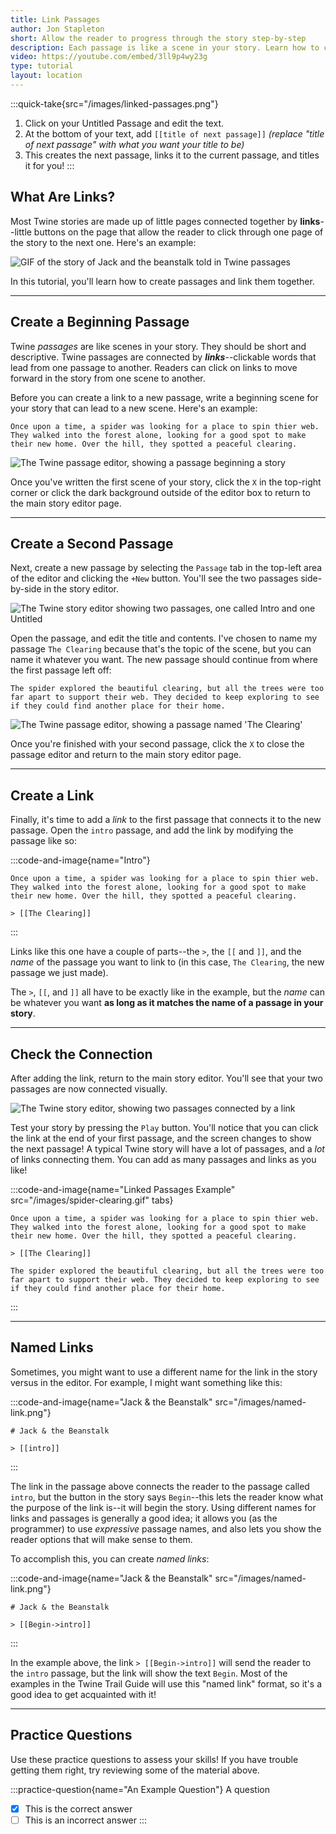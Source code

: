 ```yaml
---
title: Link Passages
author: Jon Stapleton
short: Allow the reader to progress through the story step-by-step
description: Each passage is like a scene in your story. Learn how to connect passages together with links, allowing the reader to move the story forward and uncover new scenes step-by-step.
video: https://youtube.com/embed/3ll9p4wy23g
type: tutorial
layout: location
---
```


:::quick-take{src="/images/linked-passages.png"}
1. Click on your Untitled Passage and edit the text.
2. At the bottom of your text, add `[[title of next passage]]` *(replace "title of next passage" with what you want your title to be)*
3. This creates the next passage, links it to the current passage, and titles it for you!
:::

## What Are Links?

Most Twine stories are made up of little pages connected together by **links**--little buttons on the page that allow the reader to click through one page of the story to the next one. Here's an example:

![GIF of the story of Jack and the beanstalk told in Twine passages](/jack-beanstalk-demo.gif)

In this tutorial, you'll learn how to create passages and link them together.

---

## Create a Beginning Passage

Twine *passages* are like scenes in your story. They should be short and descriptive. Twine passages are connected by ***links***--clickable words that lead from one passage to another. Readers can click on links to move forward in the story from one scene to another.

Before you can create a link to a new passage, write a beginning scene for your story that can lead to a new scene. Here's an example:

```
Once upon a time, a spider was looking for a place to spin thier web. They walked into the forest alone, looking for a good spot to make their new home. Over the hill, they spotted a peaceful clearing.
```

![The Twine passage editor, showing a passage beginning a story](/intro-passage.png)

Once you've written the first scene of your story, click the `X` in the top-right corner or click the dark background outside of the editor box to return to the main story editor page.

----

## Create a Second Passage

Next, create a new passage by selecting the `Passage` tab in the top-left area of the editor and clicking the `+New` button. You'll see the two passages side-by-side in the story editor.

![The Twine story editor showing two passages, one called Intro and one Untitled](/two-passages.png)

Open the passage, and edit the title and contents. I've chosen to name my passage `The Clearing` because that's the topic of the scene, but you can name it whatever you want. The new passage should continue from where the first passage left off:

```
The spider explored the beautiful clearing, but all the trees were too far apart to support their web. They decided to keep exploring to see if they could find another place for their home.
```

![The Twine passage editor, showing a passage named 'The Clearing'](/second-passage.png)

Once you're finished with your second passage, click the `X` to close the passage editor and return to the main story editor page.

----

## Create a Link

Finally, it's time to add a *link* to the first passage that connects it to the new passage. Open the `intro` passage, and add the link by modifying the passage like so:

:::code-and-image{name="Intro"}
```
Once upon a time, a spider was looking for a place to spin thier web. They walked into the forest alone, looking for a good spot to make their new home. Over the hill, they spotted a peaceful clearing.

> [[The Clearing]]
```
:::

Links like this one have a couple of parts--the `>`, the `[[` and `]]`, and the *name* of the passage you want to link to (in this case, `The Clearing`, the new passage we just made). 

The `>`, `[[`, and `]]` all have to be exactly like in the example, but the *name* can be whatever you want **as long as it matches the name of a passage in your story**.

----

## Check the Connection

After adding the link, return to the main story editor. You'll see that your two passages are now connected visually.

![The Twine story editor, showing two passages connected by a link](/linked-passages.png)

Test your story by pressing the `Play` button. You'll notice that you can click the link at the end of your first passage, and the screen changes to show the next passage! A typical Twine story will have a lot of passages, and a *lot* of links connecting them. You can add as many passages and links as you like!

:::code-and-image{name="Linked Passages Example" src="/images/spider-clearing.gif" tabs}
```intro
Once upon a time, a spider was looking for a place to spin thier web. They walked into the forest alone, looking for a good spot to make their new home. Over the hill, they spotted a peaceful clearing.

> [[The Clearing]]
```
```the-clearing
The spider explored the beautiful clearing, but all the trees were too far apart to support their web. They decided to keep exploring to see if they could find another place for their home.
```
:::

---

## Named Links

Sometimes, you might want to use a different name for the link in the story versus in the editor. For example, I might want something like this:

:::code-and-image{name="Jack & the Beanstalk" src="/images/named-link.png"}
```
# Jack & the Beanstalk

> [[intro]]
```
:::

The link in the passage above connects the reader to the passage called `intro`, but the button in the story says `Begin`--this lets the reader know what the purpose of the link is--it will begin the story. Using different names for links and passages is generally a good idea; it allows you (as the programmer) to use *expressive* passage names, and also lets you show the reader options that will make sense to them.

To accomplish this, you can create *named links*:

:::code-and-image{name="Jack & the Beanstalk" src="/images/named-link.png"}
```
# Jack & the Beanstalk

> [[Begin->intro]]
```
:::

In the example above, the link `> [[Begin->intro]]` will send the reader to the `intro` passage, but the link will show the text `Begin`. Most of the examples in the Twine Trail Guide will use this "named link" format, so it's a good idea to get acquainted with it!

---

## Practice Questions

Use these practice questions to assess your skills! If you have trouble getting them right, try reviewing some of the material above.

:::practice-question{name="An Example Question"}
A question

- [x] This is the correct answer
- [ ] This is an incorrect answer
:::